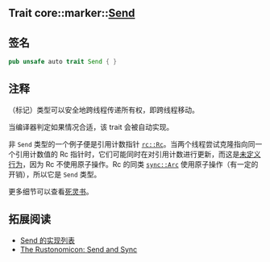 Trait core::marker::[Send][1]
---

## 签名

```rust
pub unsafe auto trait Send { }
```

## 注释

（标记）类型可以安全地跨线程传递所有权，即跨线程移动。

当编译器判定如果情况合适，该 trait 会被自动实现。

非 `Send` 类型的一个例子便是引用计数指针 [`rc::Rc`][2]。当两个线程尝试克隆指向同一个引用计数值的 Rc 指针时，它们可能同时在对引用计数进行更新，而这是[未定义行为][3]，因为 Rc 不使用原子操作。Rc 的同类 [`sync::Arc`][4] 使用原子操作（有一定的开销），所以它是 `Send` 类型。

更多细节可以查看[死灵书][5]。

## 拓展阅读

- [Send 的实现列表][6]
- [The Rustonomicon: Send and Sync][5]

[1]: https://doc.rust-lang.org/core/marker/trait.Send.html
[2]: https://doc.rust-lang.org/std/rc/struct.Rc.html
[3]: https://doc.rust-lang.org/reference/behavior-considered-undefined.html
[4]: https://doc.rust-lang.org/std/sync/struct.Arc.html
[5]: https://doc.rust-lang.org/nomicon/send-and-sync.html
[6]: https://doc.rust-lang.org/core/marker/trait.Send.html#implementors
